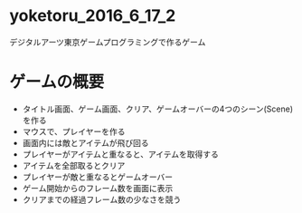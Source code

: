# yoketoru_2016_6_17_2
デジタルアーツ東京ゲームプログラミングで作るゲーム


# ゲームの概要
- タイトル画面、ゲーム画面、クリア、ゲームオーバーの4つのシーン(Scene)を作る
- マウスで、プレイヤーを作る
- 画面内には敵とアイテムが飛び回る
- プレイヤーがアイテムと重なると、アイテムを取得する
- アイテムを全部取るとクリア
- プレイヤーが敵と重なるとゲームオーバー
- ゲーム開始からのフレーム数を画面に表示
- クリアまでの経過フレーム数の少なさを競う
